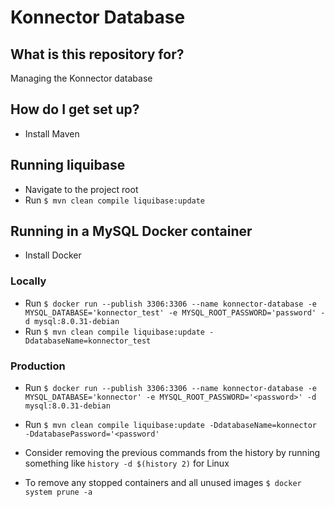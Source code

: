 # Konnector Database

## What is this repository for?

Managing the Konnector database

## How do I get set up?

* Install Maven

## Running liquibase

* Navigate to the project root
* Run `$ mvn clean compile liquibase:update`

## Running in a MySQL Docker container

* Install Docker

### Locally

* Run `$ docker run --publish 3306:3306 --name konnector-database -e MYSQL_DATABASE='konnector_test' -e MYSQL_ROOT_PASSWORD='password' -d mysql:8.0.31-debian`
* Run `$ mvn clean compile liquibase:update -DdatabaseName=konnector_test`

### Production

* Run `$ docker run --publish 3306:3306 --name konnector-database -e MYSQL_DATABASE='konnector' -e MYSQL_ROOT_PASSWORD='<password>' -d mysql:8.0.31-debian`
* Run `$ mvn clean compile liquibase:update -DdatabaseName=konnector -DdatabasePassword='<password'`
* Consider removing the previous commands from the history by running something like `history -d $(history 2)` for Linux


* To remove any stopped containers and all unused images `$ docker system prune -a`
